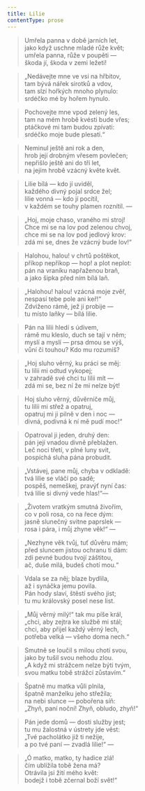 ```yaml
---
title: Lilie
contentType: prose
---
```


<section>

> Umřela panna v době jarních let,  
> jako když uschne mladé růže květ;  
> umřela panna, růže v poupěti —  
> škoda jí, škoda v zemi ležeti!

> „Nedávejte mne ve vsi na hřbitov,  
> tam bývá nářek sirotků a vdov,  
> tam slzí hořkých mnoho plynulo:  
> srdéčko mé by hořem hynulo.

> Pochovejte mne vpod zelený les,  
> tam na mém hrobě kvésti bude vřes;  
> ptáčkové mi tam budou zpívati:  
> srdéčko moje bude plesati.“

> Neminul ještě ani rok a den,  
> hrob její drobným vřesem povlečen;  
> nepřišlo ještě ani do tří let,  
> na jejím hrobě vzácný květe květ.

> Lilie bílá — kdo jí uviděl,  
> každého divný pojal srdce žel;  
> lilie vonná — kdo jí pocítil,  
> v každém se touhy plamen roznítil. —

> „Hoj, moje chaso, vraného mi stroj!  
> Chce mi se na lov pod zelenou chvoj,  
> chce mi se na lov pod jedlový krov:  
> zdá mi se, dnes že vzácný bude lov!“

> Halohou, halou! v chrtů poštěkot,  
> příkop nepříkop — hop! a plot neplot:  
> pán na vraníku napřaženou braň,  
> a jako šipka před ním bílá laň.

> „Halohou! halou! vzácná moje zvěř,  
> nespasí tebe pole ani keř!“  
> Zdviženo rámě, jež ji probije —  
> tu místo laňky — bílá lilie.

> Pán na lilii hledí s údivem,  
> rámě mu kleslo, duch se tají v něm;  
> myslí a myslí — prsa dmou se výš,  
> vůní či touhou? Kdo mu rozumíš?

> „Hoj sluho věrný, ku práci se měj:  
> tu lilii mi odtud vykopej;  
> v zahradě své chci tu lilii mít —  
> zdá mi se, bez ní že mi nelze být!

> Hoj sluho věrný, důvěrníče můj,  
> tu lilii mi střež a opatruj,  
> opatruj mi ji pilně v den i noc —  
> divná, podivná k ní mě pudí moc!“

> Opatroval ji jeden, druhý den:  
> pán její vnadou divně přeblažen.  
> Leč noci třetí, v plné luny svit,  
> pospíchá sluha pána probudit.

> „Vstávej, pane můj, chyba v odkladě:  
> tvá lilie se vláčí po sadě;  
> pospěš, nemeškej, pravýť nyní čas:  
> tvá lilie si divný vede hlas!“—

> „Životem vratkým smutná živořím,  
> co v poli rosa, co na řece dým:  
> jasně slunečný svitne paprslek —  
> rosa i pára, i můj zhyne věk!“ —

> „Nezhyne věk tvůj, tuť důvěru mám;  
> před sluncem jistou ochranu ti dám:  
> zdi pevné budou tvojí záštitou,  
> ač, duše milá, budeš chotí mou.“

> Vdala se za něj; blaze bydlila,  
> až i synáčka jemu povila.  
> Pán hody slaví, štěstí svého jist;  
> tu mu královský posel nese list.

> „Můj věrný milý!“ tak mu píše král,  
> „chci, aby zejtra ke službě mi stál;  
> chci, aby přijel každý věrný lech,  
> potřeba velká — všeho doma nech.“

> Smutně se loučil s milou chotí svou,  
> jako by tušil svou nehodu zlou.  
> „A když mi strážcem nelze býti tvým,  
> svou matku tobě strážcí zůstavím.“

> Špatně mu matka vůli plnila,  
> špatně manželku jeho střežila;  
> na nebi slunce — pobořena síň:  
> „Zhyň, paní noční! Zhyň, obludo, zhyň!“

> Pán jede domů — dosti služby jest;  
> tu mu žalostná v ústrety jde věst:  
> „Tvé pacholátko již ti nežije,  
> a po tvé paní — zvadlá lilie!“ —

> „Ó matko, matko, ty hadice zlá!  
> čím ublížila tobě žena má?  
> Otrávila jsi žití mého květ:  
> bodejž i tobě zčernal boží svět!“

</section>
